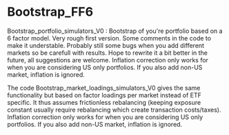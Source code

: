 # Bootstrap_FF6
Bootstrap_portfolio_simulators_V0 : Bootstrap of you're portfolio based on a 6 factor model. 
Very rough first version. Some comments in the code to make it understable. Probably still some bugs when you add different markets so be carefull with results. 
Hope to rewrite it a bit better in the future, all suggestions are welcome. 
Inflation correction only works for when you are considering US only portfolios. If you also add non-US market, inflation is ignored. 

The code Bootstrap_market_loadings_simulators_V0 gives the same functionality but based on factor loadings per market instead of ETF specific. It thus assumes frictionless rebalancing (keeping exposure constant usually require rebalancing which create transaction costs/taxes). Inflation correction only works for when you are considering US only portfolios. If you also add non-US market, inflation is ignored. 

